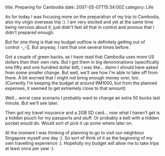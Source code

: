 title: Preparing for Cambodia
date: 2007-05-07T15:34:00Z
category: Life

As for today I was focusing more on the preparation of my trip to Cambodia, also my virgin overseas trip :). I am very excited and yet at the same time being nervous about it, just didn't feel all that in control and anxious that I didn't prepared enough.

But for one thing is that my budget outflow is definitely getting out of control -\_-||. But anyway, I rant that one several times before.

Got a couple of green backs, as I have read that Cambodia uses more US dollars than their own riels. But I got them in big denominations (specifically one fifty and one hundred dollar bill), I was like… damn I should have asked from some smaller change. But well, we'll see how I'm able to take off from there. A bit worried that I might not bring enough money over, too. (Currently I'm keeping the budget at around RM1000, but from the planned expenses, it seemed to get extremely close to that amount)

Well… worst case scenario I probably want to change an extra 50 bucks last minute. But we'll see later.

Then got my travel insurance and a 2GB SD card… now what I haven't get is a hidden pouch for my passports and stuff. Or probably a belt with a hidden pocket would do. Would sort of pick it up some where later on.

At the moment I was thinking of planning to go to visit our neighbour Singapore myself one day :). So sort of think of it as the beginning of my own travelling experience :). Hopefully my budget will allow me to take trips at least once per year :).
